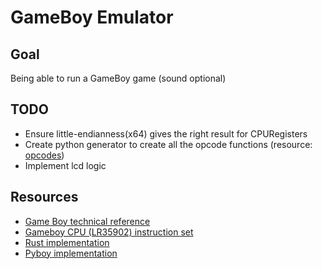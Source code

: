 GameBoy Emulator
================

Goal
----
Being able to run a GameBoy game (sound optional)

TODO
----
* Ensure little-endianness(x64) gives the right result for CPURegisters
* Create python generator to create all the opcode functions (resource: [opcodes](https://pastraiser.com/cpu/gameboy/gameboy_opcodes.html))
* Implement lcd logic

Resources
---------
* [Game Boy technical reference](https://gbdev.io/pandocs/#video-display)
* [Gameboy CPU (LR35902) instruction set](https://pastraiser.com/cpu/gameboy/gameboy_opcodes.html)
* [Rust implementation](https://mattbruv.github.io/gameboy-crust/)
* [Pyboy implementation](https://github.com/Baekalfen/PyBoy)